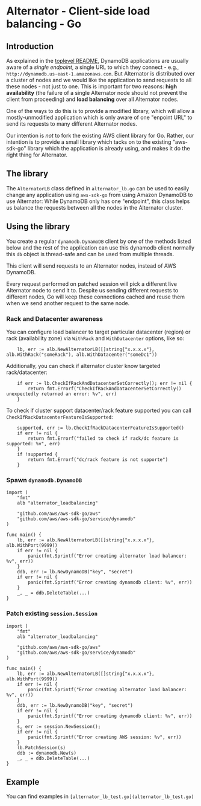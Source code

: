# Alternator - Client-side load balancing - Go

## Introduction

As explained in the [toplevel README](../../README.md), DynamoDB applications
are usually aware of a _single endpoint_, a single URL to which they
connect - e.g., `http://dynamodb.us-east-1.amazonaws.com`. But Alternator
is distributed over a cluster of nodes and we would like the application to
send requests to all these nodes - not just to one. This is important for two
reasons: **high availability** (the failure of a single Alternator node should
not prevent the client from proceeding) and **load balancing** over all
Alternator nodes.

One of the ways to do this is to provide a modified library, which will
allow a mostly-unmodified application which is only aware of one
"enpoint URL" to send its requests to many different Alternator nodes.

Our intention is _not_ to fork the existing AWS client library for Go.
Rather, our intention is to provide a small library which tacks on to
the existing "aws-sdk-go" library which the application is already using,
and makes it do the right thing for Alternator.

## The library

The `AlternatorLB` class defined in `alternator_lb.go` can be used to
easily change any application using `aws-sdk-go` from using Amazon DynamoDB
to use Alternator: While DynamoDB only has one "endpoint", this class helps
us balance the requests between all the nodes in the Alternator cluster.

## Using the library

You create a regular `dynamodb.DynamoDB` client by one of the methods listed below and 
the rest of the application can use this dynamodb client normally
this `db` object is thread-safe and can be used from multiple threads.

This client will send requests to an Alternator nodes, instead of AWS DynamoDB.

Every request performed on patched session will pick a different live
Alternator node to send it to. Despite us sending different requests
to different nodes, Go will keep these connections cached and reuse them
when we send another request to the same node.

### Rack and Datacenter awareness

You can configure load balancer to target particular datacenter (region) or rack (availability zone) via `WithRack` and `WithDatacenter` options, like so:
```golang
    lb, err := alb.NewAlternatorLB([]string{"x.x.x.x"}, alb.WithRack("someRack"), alb.WithDatacenter("someDc1"))
```

Additionally, you can check if alternator cluster know targeted rack/datacenter:
```golang
	if err := lb.CheckIfRackAndDatacenterSetCorrectly(); err != nil {
		return fmt.Errorf("CheckIfRackAndDatacenterSetCorrectly() unexpectedly returned an error: %v", err)
	}
```

To check if cluster support datacenter/rack feature supported you can call `CheckIfRackDatacenterFeatureIsSupported`:
```golang
    supported, err := lb.CheckIfRackDatacenterFeatureIsSupported()
	if err != nil {
		return fmt.Errorf("failed to check if rack/dc feature is supported: %v", err)
	}
	if !supported {
        return fmt.Errorf("dc/rack feature is not supporte")	
    }
```

### Spawn `dynamodb.DynamoDB`

```golang
import (
	"fmt"
    alb "alternator_loadbalancing"

    "github.com/aws/aws-sdk-go/aws"
    "github.com/aws/aws-sdk-go/service/dynamodb"
)

func main() {
    lb, err := alb.NewAlternatorLB([]string{"x.x.x.x"}, alb.WithPort(9999))
    if err != nil {
        panic(fmt.Sprintf("Error creating alternator load balancer: %v", err))
    }
    ddb, err := lb.NewDynamoDB("key", "secret")
    if err != nil {
        panic(fmt.Sprintf("Error creating dynamodb client: %v", err))
    }
    _, _ = ddb.DeleteTable(...)
}
```

### Patch existing `session.Session`

```golang
import (
    "fmt"
    alb "alternator_loadbalancing"
    
    "github.com/aws/aws-sdk-go/aws"
    "github.com/aws/aws-sdk-go/service/dynamodb"
)

func main() {
    lb, err := alb.NewAlternatorLB([]string{"x.x.x.x"}, alb.WithPort(9999))
    if err != nil {
        panic(fmt.Sprintf("Error creating alternator load balancer: %v", err))
    }
    ddb, err := lb.NewDynamoDB("key", "secret")
    if err != nil {
        panic(fmt.Sprintf("Error creating dynamodb client: %v", err))
    }
    s, err := session.NewSession();
    if err != nil {
        panic(fmt.Sprintf("Error creating AWS session: %v", err))	
    }
    lb.PatchSession(s)
	ddb := dynamodb.New(s)
    _, _ = ddb.DeleteTable(...)
}
```

## Example

You can find examples in `[alternator_lb_test.go](alternator_lb_test.go)`
